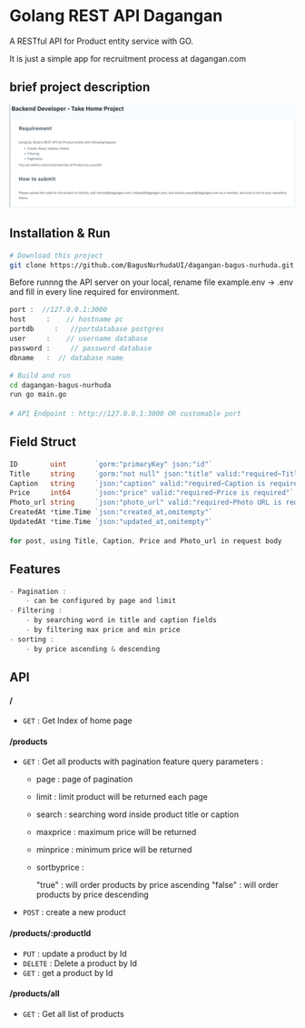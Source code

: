 # Golang REST API Dagangan

A RESTful API for Product entity service with GO.

It is just a simple app for recruitment process at dagangan.com

## brief project description

![](image/2023-04-15-06-39-16.png)

## Installation & Run

```bash
# Download this project
git clone https://github.com/BagusNurhudaUI/dagangan-bagus-nurhuda.git
```

Before runnng the API server on your local, rename file example.env -> .env and fill in every line required for environment.

```go
port :  //127.0.0.1:3000
host     :    // hostname pc
portdb     :   //portdatabase postgres
user     :    // username database
password :     // password database
dbname   :  // database name
```

```bash
# Build and run
cd dagangan-bagus-nurhuda
run go main.go

# API Endpoint : http://127.0.0.1:3000 OR customable port
```

## Field Struct

```go
ID        uint       `gorm:"primaryKey" json:"id"`
Title     string     `gorm:"not null" json:"title" valid:"required~Title is required"`
Caption   string     `json:"caption" valid:"required~Caption is required"`
Price     int64      `json:"price" valid:"required~Price is required"`
Photo_url string     `json:"photo_url" valid:"required~Photo URL is required"`
CreatedAt *time.Time `json:"created_at,omitempty"`
UpdatedAt *time.Time `json:"updated_at,omitempty"`

for post, using Title, Caption, Price and Photo_url in request body
```

## Features

```go
- Pagination :
    - can be configured by page and limit
- Filtering :
    - by searching word in title and caption fields
    - by filtering max price and min price
- sorting :
    - by price ascending & descending

```

## API

#### /

- `GET` : Get Index of home page

#### /products

- `GET` : Get all products with pagination feature
  query parameters :

  - page : page of pagination
  - limit : limit product will be returned each page
  - search : searching word inside product title or caption
  - maxprice : maximum price will be returned
  - minprice : minimum price will be returned
  - sortbyprice :

    "true" : will order products by price ascending
    "false" : will order products by price descending

- `POST` : create a new product

#### /products/:productId

- `PUT` : update a product by Id
- `DELETE` : Delete a product by Id
- `GET` : get a product by Id

#### /products/all

- `GET` : Get all list of products
